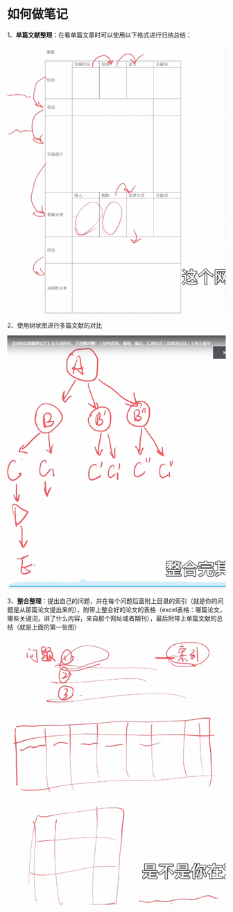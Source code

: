 # 如何做笔记

1、**单篇文献整理**：在看单篇文章时可以使用以下格式进行归纳总结：

![image-20220518175250705](https://raw.githubusercontent.com/lqyspace/mypic/master/PicBed/202205181752754.png)

2、使用树状图进行多篇文献的对比

![image-20220518175644152](https://raw.githubusercontent.com/lqyspace/mypic/master/PicBed/202205181756206.png)

3、**整合整理**：提出自己的问题，并在每个问题后面附上目录的索引（就是你的问题是从那篇论文提出来的），附带上整合好的论文的表格（excel表格：哪篇论文，哪些关键词，讲了什么内容，来自那个网址或者期刊），最后附带上单篇文献的总结（就是上面的第一张图）

![image-20220518175951568](https://raw.githubusercontent.com/lqyspace/mypic/master/PicBed/202205181759648.png)